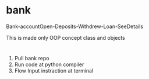 # bank
Bank-accountOpen-Deposits-Withdrew-Loan-SeeDetails

This is made only OOP concept class and objects

#

1. Pull bank repo
2. Run code at python compiler
3. Flow Input instraction at terminal

